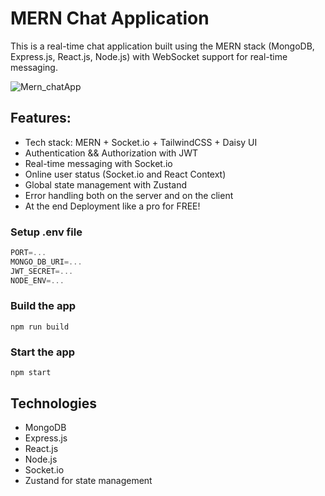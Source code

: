 # MERN Chat Application

This is a real-time chat application built using the MERN stack (MongoDB, Express.js, React.js, Node.js) with WebSocket support for real-time messaging.

 ![Mern_chatApp](https://github.com/user-attachments/assets/acf9244c-9594-4fed-9e22-75f0cc490c44)

## Features:

-    Tech stack: MERN + Socket.io + TailwindCSS + Daisy UI
-    Authentication && Authorization with JWT
-    Real-time messaging with Socket.io
-    Online user status (Socket.io and React Context)
-    Global state management with Zustand
-    Error handling both on the server and on the client
-    At the end Deployment like a pro for FREE!


### Setup .env file

```js
PORT=...
MONGO_DB_URI=...
JWT_SECRET=...
NODE_ENV=...
```

### Build the app

```shell
npm run build
```

### Start the app

```shell
npm start
```

## Technologies
- MongoDB
- Express.js
- React.js
- Node.js
- Socket.io
- Zustand for state management
